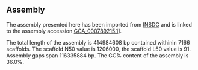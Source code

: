 **Assembly**
--------

The assembly presented here has been imported from [INSDC](http://www.insdc.org) and is linked to the assembly accession [GCA\_000789215.1](http://www.ebi.ac.uk/ena/data/view/GCA_000789215.1)].

The total length of the assembly is 414984608 bp contained withinin 7166 scaffolds.
The scaffold N50 value is 1206000, the scaffold L50 value is 91.
Assembly gaps span 116335884 bp. The GC% content of the assembly is 36.0%.
